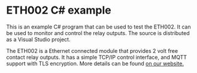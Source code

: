 # ETH002 C# example

This is an example C# program that can be used to test the ETH002. It can be used to monitor and control the relay outputs. The source is distributed as a Visual Studio project. 

The ETH002 is a Ethernet connected module that provides 2 volt free contact relay outputs. It has a simple TCP/IP control interface, and MQTT support with TLS encryption. More details can be found [on our website.](https://www.robot-electronics.co.uk/eth002b.html)
